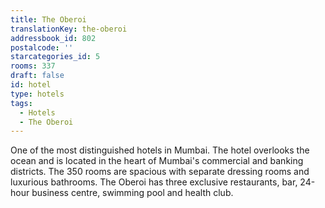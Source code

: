 ```yaml
---
title: The Oberoi
translationKey: the-oberoi
addressbook_id: 802
postalcode: ''
starcategories_id: 5
rooms: 337
draft: false
id: hotel
type: hotels
tags:
  - Hotels
  - The Oberoi
---
```

One of the most distinguished hotels in Mumbai. The hotel overlooks the ocean and is located in the heart of Mumbai's commercial and banking districts. The 350 rooms are spacious with separate dressing rooms and luxurious bathrooms. The Oberoi has three exclusive restaurants, bar,  24-hour business centre, swimming pool and  health club.